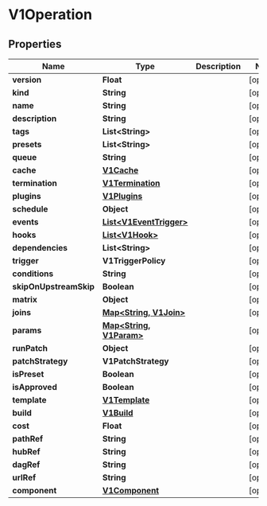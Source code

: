 

# V1Operation


## Properties

| Name | Type | Description | Notes |
|------------ | ------------- | ------------- | -------------|
|**version** | **Float** |  |  [optional] |
|**kind** | **String** |  |  [optional] |
|**name** | **String** |  |  [optional] |
|**description** | **String** |  |  [optional] |
|**tags** | **List&lt;String&gt;** |  |  [optional] |
|**presets** | **List&lt;String&gt;** |  |  [optional] |
|**queue** | **String** |  |  [optional] |
|**cache** | [**V1Cache**](V1Cache.md) |  |  [optional] |
|**termination** | [**V1Termination**](V1Termination.md) |  |  [optional] |
|**plugins** | [**V1Plugins**](V1Plugins.md) |  |  [optional] |
|**schedule** | **Object** |  |  [optional] |
|**events** | [**List&lt;V1EventTrigger&gt;**](V1EventTrigger.md) |  |  [optional] |
|**hooks** | [**List&lt;V1Hook&gt;**](V1Hook.md) |  |  [optional] |
|**dependencies** | **List&lt;String&gt;** |  |  [optional] |
|**trigger** | **V1TriggerPolicy** |  |  [optional] |
|**conditions** | **String** |  |  [optional] |
|**skipOnUpstreamSkip** | **Boolean** |  |  [optional] |
|**matrix** | **Object** |  |  [optional] |
|**joins** | [**Map&lt;String, V1Join&gt;**](V1Join.md) |  |  [optional] |
|**params** | [**Map&lt;String, V1Param&gt;**](V1Param.md) |  |  [optional] |
|**runPatch** | **Object** |  |  [optional] |
|**patchStrategy** | **V1PatchStrategy** |  |  [optional] |
|**isPreset** | **Boolean** |  |  [optional] |
|**isApproved** | **Boolean** |  |  [optional] |
|**template** | [**V1Template**](V1Template.md) |  |  [optional] |
|**build** | [**V1Build**](V1Build.md) |  |  [optional] |
|**cost** | **Float** |  |  [optional] |
|**pathRef** | **String** |  |  [optional] |
|**hubRef** | **String** |  |  [optional] |
|**dagRef** | **String** |  |  [optional] |
|**urlRef** | **String** |  |  [optional] |
|**component** | [**V1Component**](V1Component.md) |  |  [optional] |




